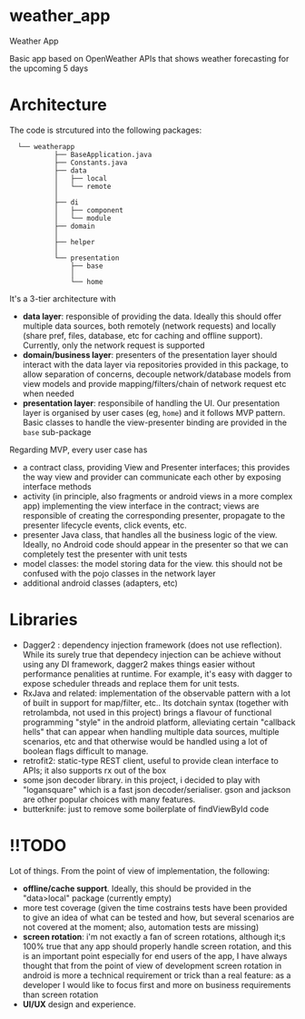 # weather_app
Weather App

Basic app based on OpenWeather APIs that shows weather forecasting for the upcoming 5 days

# Architecture

The code is strcutured into the following packages:
```
  └── weatherapp
           ├── BaseApplication.java
           ├── Constants.java
           ├── data
           │   ├── local
           │   └── remote
           │   
           ├── di
           │   ├── component
           │   └── module
           ├── domain
           │   
           ├── helper
           │   
           └── presentation
               ├── base
               │   
               └── home
```

It's a 3-tier architecture with
* **data layer**: responsible of providing the data. Ideally this should offer multiple data sources, both remotely (network requests) and locally (share pref, files, database, etc for caching and offline support). Currently, only the network request is supported
* **domain/business layer**: presenters of the presentation layer should interact with the data layer via repositories provided in this package, to allow separation of concerns, decouple network/database models from view models and provide mapping/filters/chain of network request etc when needed
* **presentation layer**: responsibile of handling the UI. Our presentation layer is organised by user cases (eg, `home`) and it follows MVP pattern. Basic classes to handle the view-presenter binding are provided in the `base` sub-package

Regarding MVP, every user case has
* a contract class, providing View and Presenter interfaces; this provides the way view and provider can communicate each other by exposing interface methods
* activity (in principle, also fragments or android views in a more complex app) implementing the view interface in the contract; views are responsible of creating the corresponding presenter, propagate to the presenter lifecycle events, click events, etc. 
* presenter Java class, that handles all the business logic of the view. Ideally, no Android code should appear in the presenter so that we can completely test the presenter with unit tests 
* model classes: the model storing data for the view. this should not be confused with the pojo classes in the network layer
* additional android classes (adapters, etc)

# Libraries

* Dagger2 : dependency injection framework (does not use reflection). While its surely true that dependecy injection can be achieve without using any DI framework, dagger2 makes things easier without performance penalities at runtime. For example, it's easy with dagger to expose scheduler threads and replace them for unit tests. 
* RxJava and related: implementation of the observable pattern with a lot of built in support for map/filter, etc.. Its dotchain syntax (together with retrolambda, not used in this project) brings a flavour of functional programming "style" in the android platform, alleviating certain "callback hells" that can appear when handling multiple data sources, multiple scenarios, etc and that otherwise would be handled using a lot of boolean flags difficult to manage. 
* retrofit2: static-type REST client, useful to provide clean interface to APIs; it also supports rx out of the box
* some json decoder library. in this project, i decided to play with "logansquare" which is a fast json decoder/serialiser. gson and jackson are other popular choices with many features. 
* butterknife: just to remove some boilerplate of findViewById code





# !!TODO

Lot of things. From the point of view of implementation, the following:
* **offline/cache support**. Ideally, this should be provided in the "data>local" package (currently empty)
* more test coverage (given the time costrains tests have been provided to give an idea of what can be tested and how, but several scenarios are not covered at the moment; also, automation tests are missing)
* **screen rotation**: i'm not exactly a fan of screen rotations, although it;s 100% true that any app should properly handle screen rotation, and this is an important point especially for end users of the app, I have always thought that from the point of view of development screen rotation in android is more a technical requirement or trick than a real feature: as a developer I would like to focus first and more on business requirements than screen rotation
* **UI/UX** design and experience.



